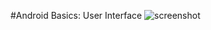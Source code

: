 #Android Basics: User Interface
![screenshot](https://github.com/amatanat/Android-Basics-udacity/blob/master/udacityApp.png)
